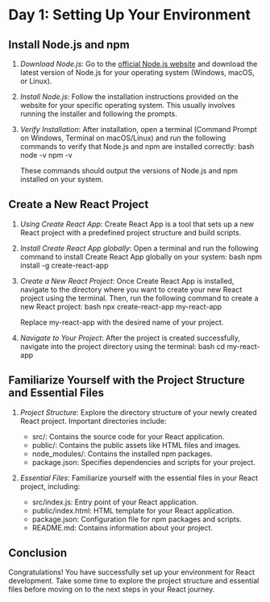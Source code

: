 # Day 1: Setting Up Your Environment

## Install Node.js and npm

1. *Download Node.js*: Go to the [official Node.js website](https://nodejs.org/) and download the latest version of Node.js for your operating system (Windows, macOS, or Linux).

2. *Install Node.js*: Follow the installation instructions provided on the website for your specific operating system. This usually involves running the installer and following the prompts.

3. *Verify Installation*: After installation, open a terminal (Command Prompt on Windows, Terminal on macOS/Linux) and run the following commands to verify that Node.js and npm are installed correctly:
    bash
    node -v
    npm -v
    
   These commands should output the versions of Node.js and npm installed on your system.

## Create a New React Project

1. *Using Create React App*: Create React App is a tool that sets up a new React project with a predefined project structure and build scripts.

2. *Install Create React App globally*: Open a terminal and run the following command to install Create React App globally on your system:
    bash
    npm install -g create-react-app
    

3. *Create a New React Project*: Once Create React App is installed, navigate to the directory where you want to create your new React project using the terminal. Then, run the following command to create a new React project:
    bash
    npx create-react-app my-react-app
    
   Replace my-react-app with the desired name of your project.

4. *Navigate to Your Project*: After the project is created successfully, navigate into the project directory using the terminal:
    bash
    cd my-react-app
    

## Familiarize Yourself with the Project Structure and Essential Files

1. *Project Structure*: Explore the directory structure of your newly created React project. Important directories include:
   - src/: Contains the source code for your React application.
   - public/: Contains the public assets like HTML files and images.
   - node_modules/: Contains the installed npm packages.
   - package.json: Specifies dependencies and scripts for your project.

2. *Essential Files*: Familiarize yourself with the essential files in your React project, including:
   - src/index.js: Entry point of your React application.
   - public/index.html: HTML template for your React application.
   - package.json: Configuration file for npm packages and scripts.
   - README.md: Contains information about your project.

## Conclusion

Congratulations! You have successfully set up your environment for React development. Take some time to explore the project structure and essential files before moving on to the next steps in your React journey.
